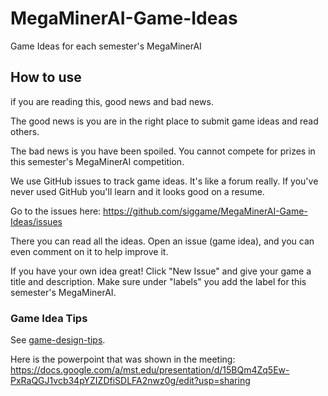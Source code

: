 # MegaMinerAI-Game-Ideas

Game Ideas for each semester's MegaMinerAI

## How to use

if you are reading this, good news and bad news.

The good news is you are in the right place to submit game ideas and read others.

The bad news is you have been spoiled. You cannot compete for prizes in this semester's MegaMinerAI competition.

We use GitHub issues to track game ideas. It's like a forum really. If you've never used GitHub you'll learn and it looks good on a resume.

Go to the issues here: https://github.com/siggame/MegaMinerAI-Game-Ideas/issues

There you can read all the ideas. Open an issue (game idea), and you can even comment on it to help improve it.

If you have your own idea great! Click "New Issue" and give your game a title and description. Make sure under "labels" you add the label for this semester's MegaMinerAI.

### Game Idea Tips

See [game-design-tips](game-design-tips/).

Here is the powerpoint that was shown in the meeting:
https://docs.google.com/a/mst.edu/presentation/d/15BQm4Zq5Ew-PxRaQGJ1vcb34pYZIZDfiSDLFA2nwz0g/edit?usp=sharing
